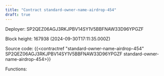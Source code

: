 ```yaml
---
title: "Contract standard-owner-name-airdrop-454"
draft: true
---
```

Deployer: SP2QEZ06AGJ3RKJPBV14SY1V5BBFNAW33D96YPGZF


 



Block height: 167938 (2024-09-30T17:11:35.000Z)

Source code: {{<contractref "standard-owner-name-airdrop-454" SP2QEZ06AGJ3RKJPBV14SY1V5BBFNAW33D96YPGZF standard-owner-name-airdrop-454>}}

Functions:


